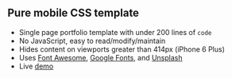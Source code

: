 ## Pure mobile CSS template
* Single page portfolio template with under 200 lines of `code`
* No JavaScript, easy to read/modify/maintain
* Hides content on viewports greater than 414px (iPhone 6 Plus)
* Uses [Font Awesome](http://fontawesome.io/), [Google Fonts](https://fonts.google.com/), and [Unsplash](https://unsplash.com/)
* Live [demo](https://mattandryc.github.io/pure-css-portfolio/)
